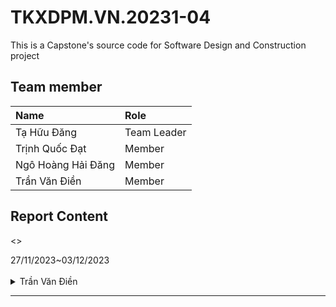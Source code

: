 # TKXDPM.VN.20231-04

This is a Capstone's source code for Software Design and Construction project

## Team member

| Name           | Role        |
| :------------- | :---------- |
| Tạ Hữu Đăng    | Team Leader |
| Trịnh Quốc Đạt | Member      |
| Ngô Hoàng Hải Đăng  | Member      |
| Trần Văn Điền  | Member      |

## Report Content

<>
  <summary>27/11/2023~03/12/2023 </summary>
<br>
<details>
<summary>Trần Văn Điền</summary>
<br>

- Assigned tasks:
  - Chỉ ra các data coupling 


- Implementation details:
  - Pull Request(s): https://github.com/dangtahuu/TKXDPM.KHMT.20231-04/tree/dien/
  - Specific implementation details:

  - BaseController.java: BaseController phụ thuộc dữ liệu vào các lớp Media và Cart qua 2 class checkMediaInCart, getListCartMedia

  - HomeController: HomeController phụ thuộc dữ liệu vào các lớp Media qua class getAllMedia

  - PaymentCOntroller: 
      Phương thức getExpirationDate:
        Phương thức này nhận một chuỗi date và trả về một chuỗi biểu diễn ngày hết hạn theo định dạng yêu cầu.
        Phương thức này trực tiếp phụ thuộc vào cấu trúc dữ liệu của lớp CreditCard và thực hiện kiểm tra định dạng của ngày hết hạn.

      Phương thức payOrder:
        Phương thức này thực hiện thanh toán và trả về kết quả dưới dạng một Map.
        Phương thức này tạo một đối tượng CreditCard và thực hiện thanh toán thông qua InterbankSubsystem.
        Phương thức này trực tiếp phụ thuộc vào cấu trúc dữ liệu của lớp CreditCard, InterbankSubsystem, PaymentTransaction, và Cart.

      Thuộc tính card và interbank:
        Hai thuộc tính này đại diện cho thẻ tín dụng và hệ thống ngân hàng, tạo ra một mức độ nối kết dữ liệu với các lớp liên quan.

  - PlaceOrderController: 
      Phương thức placeOrder:
        Phương thức này gọi phương thức checkAvailabilityOfProduct của Cart để kiểm tra tính sẵn có của sản phẩm.
        Phương thức này trực tiếp phụ thuộc vào cấu trúc dữ liệu của lớp Cart.

      Phương thức createOrder:
        Phương thức này tạo một đối tượng Order dựa trên thông tin trong Cart.
        Phương thức này trực tiếp truy cập vào các thuộc tính và phương thức của Cart và CartMedia.

      Phương thức createInvoice:
        Phương thức này tạo một đối tượng Invoice dựa trên thông tin trong Order.
        Phương thức này trực tiếp truy cập vào các thuộc tính và phương thức của Order.

      Phương thức processDeliveryInfo:
        Phương thức này xử lý thông tin vận chuyển từ người dùng và gọi phương thức validateDeliveryInfo.
        Phương thức này trực tiếp phụ thuộc vào cấu trúc dữ liệu của LOGGER và gọi phương thức validateDeliveryInfo.

      Phương thức validateDeliveryInfo và các phương thức hỗ trợ:
        Các phương thức này chịu trách nhiệm kiểm tra thông tin vận chuyển, như số điện thoại, tên, địa chỉ, nhưng hiện tại chưa có nội dung cụ thể.
        Các phương thức này có thể cần được triển khai và sẽ có mức độ nối kết dữ liệu với các dữ liệu cụ thể cần kiểm tra.

      Phương thức calculateShippingFee:
        Phương thức này tính phí vận chuyển dựa trên giá trị đơn hàng.
        Phương thức này trực tiếp truy cập vào thuộc tính và phương thức của Order.
  
  - ViewCartController: 
      Phương thức checkAvailabilityOfProduct:
        Phương thức này gọi phương thức checkAvailabilityOfProduct của Cart để kiểm tra sự sẵn có của sản phẩm trong giỏ hàng.
        Phương thức này không trực tiếp truy cập hoặc phụ thuộc vào cấu trúc dữ liệu của các lớp khác, nó chỉ gọi một phương thức của Cart, không làm nổi bật sự phụ thuộc vào cấu trúc dữ liệu cụ thể.

      Phương thức getCartSubtotal:
        Phương thức này gọi phương thức calSubtotal của Cart để tính toán tổng giá trị của giỏ hàng.
        Phương thức này không trực tiếp truy cập hoặc phụ thuộc vào cấu trúc dữ liệu của các lớp khác, chỉ gọi một phương thức của Cart.

  - Cart: 
    - Cart:
      Phương thức addCartMedia và removeCartMedia:
        Phương thức này nhận một đối tượng CartMedia và thêm hoặc loại bỏ nó khỏi danh sách lstCartMedia.
        Phương thức này tương tác trực tiếp với CartMedia, có mức độ nối kết dữ liệu.

      Phương thức getListMedia:
        Phương thức này trả về danh sách lstCartMedia.
        Phương thức này không trực tiếp tương tác với dữ liệu chi tiết của CartMedia, nhưng nó trả về danh sách, có thể dẫn đến sự nối kết dữ liệu khi ai đó có thể thay đổi danh sách này.

      Phương thức emptyCart:
        Phương thức này xóa toàn bộ danh sách lstCartMedia.
        Phương thức này không trực tiếp tương tác với dữ liệu chi tiết của CartMedia, nhưng nó xóa toàn bộ danh sách, có thể dẫn đến sự nối kết dữ liệu khi ai đó có thể thay đổi cách danh sách được quản lý.

      Phương thức getTotalMedia:
        Phương thức này tính tổng số lượng các sản phẩm trong giỏ hàng.
        Phương thức này tương tác trực tiếp với CartMedia, có mức độ nối kết dữ liệu.

      Phương thức calSubtotal:
        Phương thức này tính tổng số tiền cho các sản phẩm trong giỏ hàng.
        Phương thức này tương tác trực tiếp với CartMedia, có mức độ nối kết dữ liệu.

      Phương thức checkAvailabilityOfProduct:
        Phương thức này kiểm tra tính sẵn có của sản phẩm trong giỏ hàng.
        Phương thức này tương tác trực tiếp với CartMedia và Media, có mức độ nối kết dữ liệu.

      Phương thức checkMediaInCart:
        Phương thức này kiểm tra xem một sản phẩm có trong giỏ hàng không.
        Phương thức này tương tác trực tiếp với CartMedia và Media, có mức độ nối kết dữ liệu.
    
    - CartMedia:
      Thuộc tính media:
        Thuộc tính này là một đối tượng của lớp Media, có nghĩa là có một mức độ nối kết dữ liệu với lớp Media.
        Phương thức getMedia và setMedia trực tiếp truy cập và thiết lập giá trị cho thuộc tính media.

      Thuộc tính quantity và price:
        Cả hai thuộc tính này là kiểu dữ liệu cơ bản (int), không tạo ra sự nối kết mạnh với các lớp khác.
        Cung cấp các phương thức get và set cho cả hai thuộc tính.

       Phương thức toString:
        Phương thức này sử dụng media và quantity để tạo một chuỗi biểu diễn của đối tượng CartMedia.
        Phương thức này trực tiếp sử dụng media, có thể tạo ra sự nối kết dữ liệu.

  - Media:
    - Book:
        Thuộc tính author, coverType, publisher, publishDate, numOfPages, language, bookCategory:
        Các thuộc tính này là các kiểu dữ liệu cơ bản hoặc Date, không tạo ra sự nối kết mạnh với các lớp khác.
        Cung cấp các phương thức get và set cho từng thuộc tính.

        Phương thức getMediaById:
        Phương thức này thực hiện truy vấn SQL để lấy thông tin về Book từ cơ sở dữ liệu.
        Phương thức này sử dụng ResultSet để truy cập dữ liệu, có thể coi đây là mức độ nối kết dữ liệu.

        Phương thức getAllMedia:
        Phương thức này không được triển khai, nhưng nếu được triển khai trong tương lai, có thể nối kết với cơ sở dữ liệu.

        Phương thức toString:
        Phương thức này sử dụng tất cả các thuộc tính của Book để tạo một chuỗi biểu diễn.
        Phương thức này không tạo ra sự nối kết mạnh với các lớp khác.
    - CD:
          Thuộc tính artist, recordLabel, musicType, releasedDate:
        Các thuộc tính này là các kiểu dữ liệu cơ bản hoặc Date, không tạo ra sự nối kết mạnh với các lớp khác.
        Cung cấp các phương thức get và set cho từng thuộc tính.

      Phương thức getMediaById:
        Phương thức này thực hiện truy vấn SQL để lấy thông tin về CD từ cơ sở dữ liệu.
        Phương thức này sử dụng ResultSet để truy cập dữ liệu, có thể coi đây là mức độ nối kết dữ liệu.

      Phương thức getAllMedia:
        Phương thức này không được triển khai, nhưng nếu được triển khai trong tương lai, có thể nối kết với cơ sở dữ liệu.

      Phương thức toString:
        Phương thức này sử dụng tất cả các thuộc tính của CD để tạo một chuỗi biểu diễn.
        Phương thức này không tạo ra sự nối kết mạnh với các lớp khác.
    - DVD:
        Thuộc tính discType, director, runtime, studio, subtitles, releasedDate, filmType:
        Các thuộc tính này là các kiểu dữ liệu cơ bản hoặc Date, không tạo ra sự nối kết mạnh với các lớp khác.
        Cung cấp các phương thức get và set cho từng thuộc tính.

    Phương thức getMediaById:
        Phương thức này thực hiện truy vấn SQL để lấy thông tin về DVD từ cơ sở dữ liệu.
        Phương thức này sử dụng ResultSet để truy cập dữ liệu, có thể coi đây là mức độ nối kết dữ liệu.

    Phương thức getAllMedia:
        Phương thức này không được triển khai, nhưng nếu được triển khai trong tương lai, có thể nối kết với cơ sở dữ liệu.

    Phương thức toString:
        Phương thức này sử dụng tất cả các thuộc tính của DVD để tạo một chuỗi biểu diễn.
        Phương thức này không tạo ra sự nối kết mạnh với các lớp khác.
    - Media:
          Thuộc tính và Phương thức:
        Các thuộc tính như id, title, category, price, quantity, type, imageURL là các kiểu dữ liệu cơ bản, không tạo ra sự nối kết mạnh với các lớp khác.
        Cung cấp các phương thức get và set cho từng thuộc tính, giúp kiểm soát việc truy cập và cập nhật dữ liệu.

    Phương thức getQuantity:
        Phương thức này sử dụng getMediaById để lấy thông tin quantity từ cơ sở dữ liệu. Có thể coi đây là mức độ nối kết dữ liệu.

    Phương thức getMediaById:
        Phương thức này thực hiện truy vấn SQL để lấy thông tin về Media từ cơ sở dữ liệu. Nó trả về một đối tượng Media, tạo ra mức độ nối kết dữ liệu.

    Phương thức getAllMedia:
        Phương thức này trả về một danh sách Media từ cơ sở dữ liệu, tạo ra mức độ nối kết dữ liệu.

    Phương thức updateMediaFieldById:
        Phương thức này cũng thực hiện truy vấn SQL để cập nhật trường cụ thể của một đối tượng Media trong cơ sở dữ liệu, tạo ra mức độ nối kết dữ liệu.

  - Invoice:
      Thuộc tính:
        Có thuộc tính order là một đối tượng của lớp Order. Điều này chỉ ra sự phụ thuộc của lớp Invoice vào lớp Order, nhưng không có sự phụ thuộc đặc biệt vào chi tiết cơ sở dữ liệu.

      Phương thức setAmount và getAmount:
        Phương thức này đơn giản là thiết lập và trả về giá trị amount. Nó không tạo ra sự nối kết mạnh với các thành phần khác.

      Phương thức saveInvoice:
        Phương thức này hiện đang trống rỗng và không thể đánh giá được mức độ nối kết. Nếu bạn thêm logic để lưu thông tin hóa đơn vào cơ sở dữ liệu, nó có thể tạo ra sự phụ thuộc vào lớp xử lý cơ sở dữ liệu.

  - Order:
    - Order:
          Thuộc tính lstOrderMedia:
        Lớp này chứa một danh sách lstOrderMedia đại diện cho các mục trong đơn đặt hàng. Tuy nhiên, kiểu của danh sách này không được chỉ định (sử dụng raw type). Nên sử dụng generics để chỉ định kiểu của danh sách (ví dụ: List<OrderMedia>).

      Phương thức addOrderMedia và removeOrderMedia:
        Được sử dụng để thêm và xóa OrderMedia khỏi danh sách lstOrderMedia.

      Phương thức getAmount:
        Phương thức này tính toán và trả về tổng số tiền của đơn đặt hàng, bao gồm cả phí VAT. Tuy nhiên, nó không trả về một giá trị kiểu double, nhưng thay vào đó, nó ép kiểu về int. Điều này có thể dẫn đến mất mát chính xác nếu phép toán chia không chia hết. Nên xem xét việc sử dụng kiểu dữ liệu thích hợp.

      Phương thức setDeliveryInfo và getDeliveryInfo:
        Lớp này sử dụng một HashMap để lưu trữ thông tin giao hàng. Tuy nhiên, kiểu của HashMap cũng không được chỉ định (sử dụng raw type). Nên sử dụng generics để chỉ định kiểu của HashMap (ví dụ: HashMap<String, String>).
    - OrderMedia:
          Gói entity.order:
          OrderMedia: Phụ thuộc vào Media.

        Gói entity.media:
          Media: Phụ thuộc vào OrderMedia.

  - payment:
    - CreditCard: không có
    - PaymentTransaction: 
    Lớp PaymentTransaction chứa một số thuộc tính như errorCode, card, transactionId, transactionContent, amount, và createdAt.
    Lớp này có phụ thuộc vào lớp CreditCard để lưu trữ thông tin về thẻ thanh toán (CreditCard card).

  - shipping: Shipment:
  - user:
  
</details>


---
